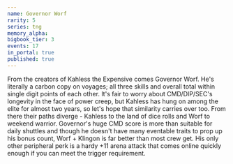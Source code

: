 ```yaml
---
name: Governor Worf
rarity: 5
series: tng
memory_alpha:
bigbook_tier: 3
events: 17
in_portal: true
published: true
---
```


From the creators of Kahless the Expensive comes Governor Worf. He's literally a carbon copy on voyages; all three skills and overall total within single digit points of each other. It's fair to worry about CMD/DIP/SEC's longevity in the face of power creep, but Kahless has hung on among the elite for almost two years, so let's hope that similarity carries over too. From there their paths diverge - Kahless to the land of dice rolls and Worf to weekend warrior. Governor's huge CMD score is more than suitable for daily shuttles and though he doesn't have many eventable traits to prop up his bonus count, Worf + Klingon is far better than most crew get. His only other peripheral perk is a hardy +11 arena attack that comes online quickly enough if you can meet the trigger requirement.
